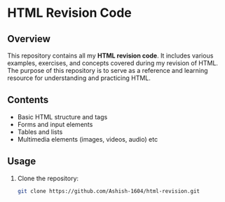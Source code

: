# HTML Revision Code

## Overview
This repository contains all my **HTML revision code**. It includes various examples, exercises, and concepts covered during my revision of HTML. The purpose of this repository is to serve as a reference and learning resource for understanding and practicing HTML.

## Contents
- Basic HTML structure and tags
- Forms and input elements
- Tables and lists
- Multimedia elements (images, videos, audio) etc

## Usage
1. Clone the repository:
   ```bash
   git clone https://github.com/Ashish-1604/html-revision.git
